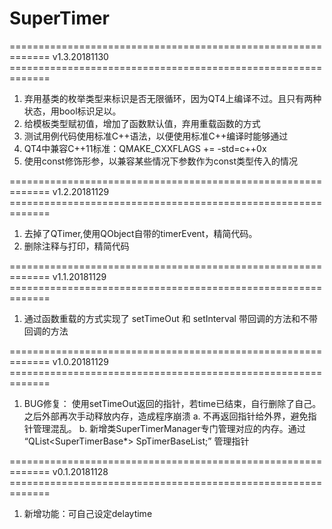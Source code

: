 # SuperTimer


============================================================= v1.3.20181130 =============================================================
1.  弃用基类的枚举类型来标识是否无限循环，因为QT4上编译不过。且只有两种状态，用bool标识足以。
2.  给模板类型赋初值，增加了函数默认值，弃用重载函数的方式
3.  测试用例代码使用标准C++语法，以便使用标准C++编译时能够通过
4.  QT4中兼容C++11标准：QMAKE_CXXFLAGS += -std=c++0x
5.  使用const修饰形参，以兼容某些情况下参数作为const类型传入的情况


============================================================= v1.2.20181129 =============================================================
1.  去掉了QTimer,使用QObject自带的timerEvent，精简代码。
2.  删除注释与打印，精简代码


============================================================= v1.1.20181129 =============================================================
1.  通过函数重载的方式实现了 setTimeOut 和 setInterval 带回调的方法和不带回调的方法


============================================================= v1.0.20181129 =============================================================
1.  BUG修复： 使用setTimeOut返回的指针，若time已结束，自行删除了自己。之后外部再次手动释放内存，造成程序崩溃
	a. 不再返回指针给外界，避免指针管理混乱。
	b. 新增类SuperTimerManager专门管理对应的内存。通过 “QList<SuperTimerBase*> SpTimerBaseList;” 管理指针
	

============================================================= v0.1.20181128 =============================================================
1.  新增功能：可自己设定delaytime
